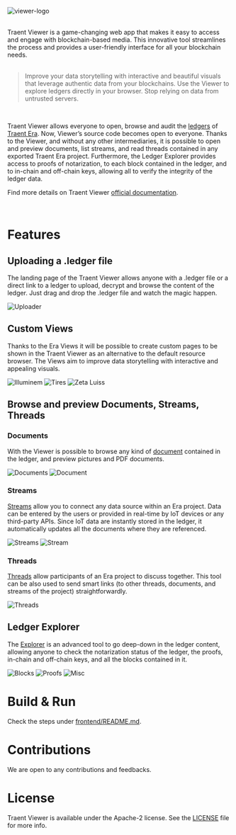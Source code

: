 ![viewer-logo](https://user-images.githubusercontent.com/74921617/204551652-f601c3ce-940b-4832-ba6f-079592b9a63b.svg)

</br>
Traent Viewer is a game-changing web app that makes it easy to access and engage with blockchain-based media. This innovative tool streamlines the process and provides a user-friendly interface for all your blockchain needs.
</br>
</br>

>Improve your data storytelling with interactive and beautiful visuals that leverage authentic data from your blockchains. Use the Viewer to explore ledgers directly in your browser. Stop relying on data from untrusted servers.

</br>

Traent Viewer allows everyone to open, browse and audit the [ledgers](https://traent.com/guides/ledgers-settings/) of [Traent Era](https://traent.com/guides/era/). 
Now, Viewer’s source code becomes open to everyone. Thanks to the Viewer, and without any other intermediaries, it is possible to open and preview documents, list streams, and read threads contained in any exported Traent Era project. Furthermore, the Ledger Explorer provides access to proofs of notarization, to each block contained in the ledger, and to in-chain and off-chain keys, allowing all to verify the integrity of the ledger data.

Find more details on Traent Viewer [official documentation](https://traent.com/guides/viewer-toc/).

<br>

# Features

## Uploading a .ledger file
The landing page of the Traent Viewer allows anyone with a .ledger file or a direct link to a ledger to upload, decrypt and browse the content of the ledger. Just drag and drop the .ledger file and watch the magic happen.

![Uploader](https://user-images.githubusercontent.com/74921617/205899324-eec8359c-90f9-4cb6-bb9d-11b935586999.png)


## Custom Views
Thanks to the Era Views it will be possible to create custom pages to be shown in the Traent Viewer as an alternative to the default resource browser. The Views aim to improve data storytelling with interactive and appealing visuals.

![Illuminem](https://user-images.githubusercontent.com/74921617/205899193-cadd47c4-3e06-455b-956e-23f10334c6c1.png)
![Tires](https://user-images.githubusercontent.com/74921617/205899200-27cff390-e18a-476e-a7cb-8a25a1966496.png)
![Zeta Luiss](https://user-images.githubusercontent.com/74921617/205899205-3d80decd-df8e-4fda-b038-42faab29f914.png)


## Browse and preview Documents, Streams, Threads

### Documents
With the Viewer is possible to browse any kind of [document](https://traent.com/guides/?page_id=324) contained in the ledger, and preview pictures and PDF documents.

![Documents](https://user-images.githubusercontent.com/74921617/205900231-c6cfabdc-a31e-4a3d-b2b2-49afddd3b6c7.png)
![Document](https://user-images.githubusercontent.com/74921617/205900250-83756de6-7cb6-4c92-b7ea-937326885a83.png)


### Streams
[Streams](https://traent.com/guides/?page_id=340) allow you to connect any data source within an Era project. Data can be entered by the users or provided in real-time by IoT devices or any third-party APIs.
Since IoT data are instantly stored in the ledger, it automatically updates all the documents where they are referenced.

![Streams](https://user-images.githubusercontent.com/74921617/205900108-ee2fc20b-30f2-4828-92b3-9d7e4f05a33b.png)
![Stream](https://user-images.githubusercontent.com/74921617/205900121-d480535b-2968-4f4c-b650-b70d876303e8.png)


### Threads
[Threads](https://traent.com/guides/?page_id=354) allow participants of an Era project to discuss together.  This tool can be also used to send smart links (to other threads, documents, and streams of the project) straightforwardly. 

![Threads](https://user-images.githubusercontent.com/74921617/205900218-c33b837d-616d-450d-9599-c0b479d6c82c.png)


## Ledger Explorer
The [Explorer](https://traent.com/guides/?page_id=402) is an advanced tool to go deep-down in the ledger content, allowing anyone to check the notarization status of the ledger, the proofs, in-chain and off-chain keys, and all the blocks contained in it.


![Blocks](https://user-images.githubusercontent.com/74921617/205899538-20839210-c359-4497-844c-721e1911e83c.png)
![Proofs](https://user-images.githubusercontent.com/74921617/205899548-2ba4e512-5afb-468a-8e27-5b42f898ae0b.png)
![Misc](https://user-images.githubusercontent.com/74921617/205899542-7724b99d-0853-4320-b4c1-082cbfab3501.png)


# Build & Run
Check the steps under [frontend/README.md](frontend/README.md).


# Contributions
We are open to any contributions and feedbacks.


# License
Traent Viewer is available under the Apache-2 license. See the [LICENSE](./LICENSE) file for more info.
